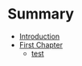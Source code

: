 # Summary

* [Introduction](README.md)
* [First Chapter](chapter1.md)
  * [test](chapter1/test.md)

